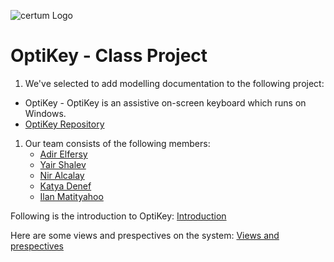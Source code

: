 ![certum Logo](images/logo.png)
<!-- -->

# OptiKey - Class Project

1. We've selected to add modelling documentation to the following project: 
  - OptiKey - OptiKey is an assistive on-screen keyboard which runs on Windows.
  - [OptiKey Repository](https://github.com/OptiKey/OptiKey)
1. Our team consists of the following members:
    - [Adir Elfersy](https://github.com/adirel)
    - [Yair Shalev](https://github.com/Yairishalev)
    - [Nir Alcalay](https://github.com/niral)
    - [Katya Denef](https://github.com/katyadenef)
    - [Ilan Matityahoo](https://github.com/ilanMatityahoo)

Following is the introduction to OptiKey: 
[Introduction](https://github.com/adirel/ASOSMA/blob/master/OptiKey/Introduction.md)

Here are some views and prespectives on the system: 
[Views and prespectives](https://github.com/adirel/ASOSMA/blob/master/OptiKey/viewsandprespectives.md)


